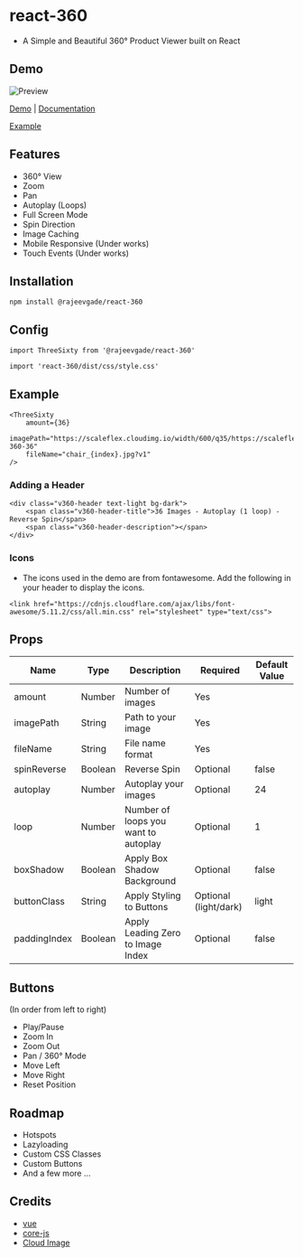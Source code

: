 # react-360
- A Simple and Beautiful 360&deg; Product Viewer built on React

## Demo

![Preview](https://www.techsolate.com/vue-360-viewer/demo.gif)

[Demo](https://react-360.vercel.app/) | [Documentation](https://rajeevgade.github.io/react-360)

[Example](https://github.com/rajeevgade/react-360/blob/master/src/App.js)

## Features

- 360&deg; View
- Zoom
- Pan
- Autoplay (Loops)
- Full Screen Mode
- Spin Direction
- Image Caching
- Mobile Responsive (Under works)
- Touch Events (Under works)


## Installation
```
npm install @rajeevgade/react-360
```

## Config

```
import ThreeSixty from '@rajeevgade/react-360'

import 'react-360/dist/css/style.css'
```

## Example

```
<ThreeSixty
    amount={36}
    imagePath="https://scaleflex.cloudimg.io/width/600/q35/https://scaleflex.ultrafast.io/https://scaleflex.airstore.io/demo/chair-360-36"
    fileName="chair_{index}.jpg?v1"
/>
```
### Adding a Header
```
<div class="v360-header text-light bg-dark">
    <span class="v360-header-title">36 Images - Autoplay (1 loop) - Reverse Spin</span>
    <span class="v360-header-description"></span>
</div>
```

### Icons
- The icons used in the demo are from fontawesome. Add the following in your header to display the icons.
```
<link href="https://cdnjs.cloudflare.com/ajax/libs/font-awesome/5.11.2/css/all.min.css" rel="stylesheet" type="text/css">
```

## Props

| Name | Type | Description | Required | Default Value |
| --- | --- | --- | --- | --- |
| amount | Number | Number of images | Yes |
| imagePath | String | Path to your image | Yes |
| fileName | String | File name format | Yes |
| spinReverse | Boolean | Reverse Spin | Optional | false |
| autoplay | Number | Autoplay your images | Optional | 24 |
| loop | Number | Number of loops you want to autoplay | Optional | 1 |
| boxShadow | Boolean | Apply Box Shadow Background | Optional | false |
| buttonClass | String | Apply Styling to Buttons | Optional (light/dark) | light |
| paddingIndex | Boolean | Apply Leading Zero to Image Index | Optional | false |

## Buttons 

(In order from left to right)

- Play/Pause
- Zoom In
- Zoom Out
- Pan / 360&deg; Mode
- Move Left
- Move Right
- Reset Position


## Roadmap

- Hotspots
- Lazyloading
- Custom CSS Classes
- Custom Buttons
- And a few more ...

## Credits

- [vue](https://reactjs.org/)
- [core-js](https://github.com/zloirock/core-js)
- [Cloud Image](https://www.cloudimage.io/)